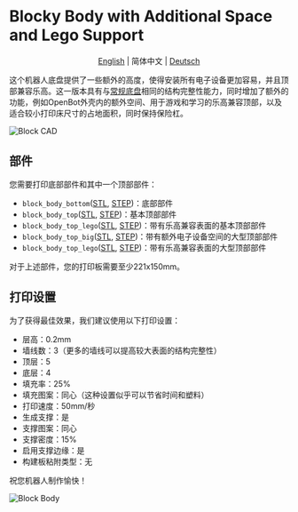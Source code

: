 # Blocky Body with Additional Space and Lego Support

<p align="center">
    <a href="README.md">English</a> |
    <span>简体中文</span> |
    <a href="README.de-DE.md">Deutsch</a>
</p>

这个机器人底盘提供了一些额外的高度，使得安装所有电子设备更加容易，并且顶部兼容乐高。这一版本具有与[常规底盘](../regular_body/)相同的结构完整性能力，同时增加了额外的功能，例如OpenBot外壳内的额外空间、用于游戏和学习的乐高兼容顶部，以及适合较小打印床尺寸的占地面积，同时保持保险杠。

![Block CAD](../../../../docs/images/block_cad.jpg)

## 部件

您需要打印底部部件和其中一个顶部部件：

- `block_body_bottom`([STL](block_body_bottom.stl), [STEP](block_body_bottom.step))：底部部件
- `block_body_top`([STL](block_body_top.stl), [STEP](block_body_top.step))：基本顶部部件
- `block_body_top_lego`([STL](block_body_top_lego.stl), [STEP](block_body_top_lego.step))：带有乐高兼容表面的基本顶部部件
- `block_body_top_big`([STL](block_body_top_big.stl), [STEP](block_body_top_big.step))：带有额外电子设备空间的大型顶部部件
- `block_body_top_lego`([STL](block_body_top_big_lego.stl), [STEP](block_body_top_big_lego.step))：带有乐高兼容表面的大型顶部部件

对于上述部件，您的打印板需要至少221x150mm。

## 打印设置

为了获得最佳效果，我们建议使用以下打印设置：

- 层高：0.2mm
- 墙线数：3（更多的墙线可以提高较大表面的结构完整性）
- 顶层：5
- 底层：4
- 填充率：25%
- 填充图案：同心（这种设置似乎可以节省时间和塑料）
- 打印速度：50mm/秒
- 生成支撑：是
- 支撑图案：同心
- 支撑密度：15%
- 启用支撑边缘：是
- 构建板粘附类型：无

祝您机器人制作愉快！

![Block Body](../../../../docs/images/block_body.jpg)